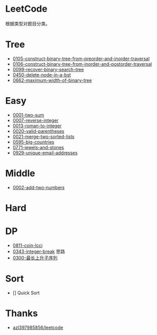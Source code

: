 # LeetCode

根据类型对题目分类。

# Tree

- [0105-construct-binary-tree-from-preorder-and-inorder-traversal](https://leetcode-cn.com/problems/construct-binary-tree-from-preorder-and-inorder-traversal)
- [0106-construct-binary-tree-from-inorder-and-postorder-traversal](https://leetcode-cn.com/problems/construct-binary-tree-from-inorder-and-postorder-traversal)
- [0099-recover-binary-search-tree](https://leetcode-cn.com/problems/recover-binary-search-tree/)
- [0450-delete-node-in-a-bst](https://leetcode-cn.com/problems/delete-node-in-a-bst)
- [0662-maximum-width-of-binary-tree](https://leetcode-cn.com/problems/maximum-width-of-binary-tree/)

# Easy

- [0001-two-sum](https://github.com/liunian1004/algorithm-practice/blob/master/leetcode/0001-two-sum/README.md)
- [0007-reverse-integer](https://github.com/liunian1004/algorithm-practice/blob/master/0007-reverse-integer/README.md)
- [0013-roman-to-integer](https://github.com/liunian1004/algorithm-practice/blob/master/0013-roman-to-integer/README.md)
- [0020-valid-parentheses](https://github.com/liunian1004/algorithm-practice/blob/master/0020-valid-parentheses/README.md)
- [0021-merge-two-sorted-lists](https://github.com/liunian1004/algorithm-practice/blob/master/0021-merge-two-sorted-lists/README.md)
- [0595-big-countries](https://github.com/liunian1004/algorithm-practice/blob/master/0595-big-countries/README.md)
- [0771-jewels-and-stones](https://github.com/liunian1004/algorithm-practice/blob/master/0771-jewels-and-stones/README.md)
- [0929-unique-email-addresses](https://github.com/liunian1004/algorithm-practice/blob/master/0929-unique-email-addresses/README.md)

# Middle

- [0002-add-two-numbers](https://github.com/liunian1004/algorithm-practice/blob/master/0002-add-two-numbers/README.md)

# Hard

# DP

- [0811-coin-lcci]()
- [0343-integer-break](https://leetcode-cn.com/problems/integer-break/) 思路
- [0300-最长上升子序列](https://leetcode-cn.com/problems/longest-increasing-subsequence/)

# Sort

- [] Quick Sort

# Thanks

- [azl397985856/leetcode](https://github.com/azl397985856/leetcode)